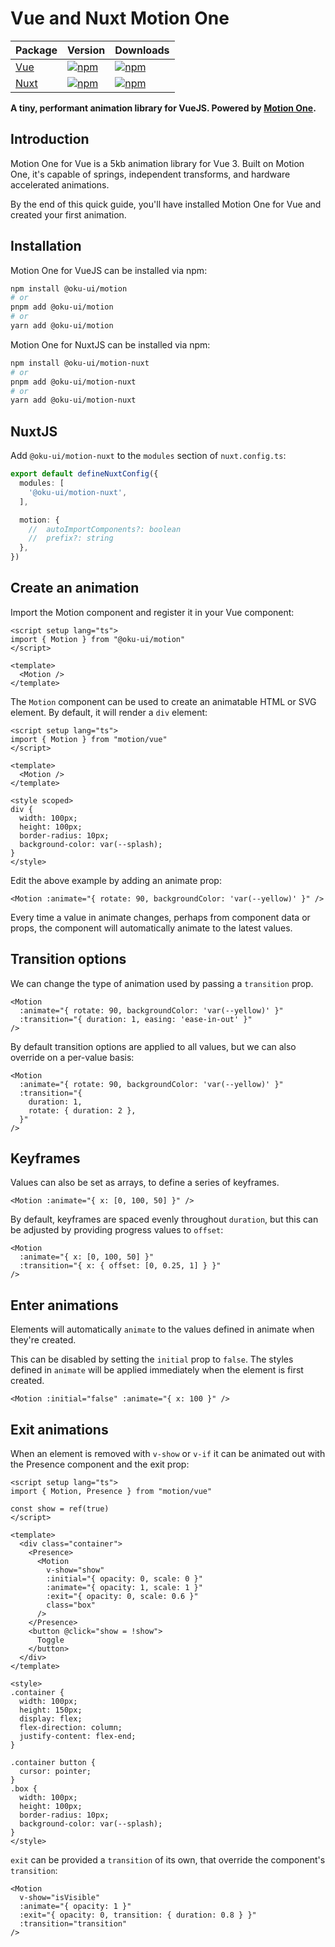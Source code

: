 # Vue and Nuxt Motion One

| Package | Version | Downloads |
|---------|---------|-----------|
| [Vue](https://www.npmjs.com/package/@oku-ui/motion) | [![npm](https://img.shields.io/npm/v/@oku-ui/motion?style=flat&colorA=002438&colorB=28CF8D)](https://www.npmjs.com/package/@oku-ui/motion) | [![npm](https://img.shields.io/npm/dm/@oku-ui/motion?flat&colorA=002438&colorB=28CF8D)](https://www.npmjs.com/package/@oku-ui/motion) |
| [Nuxt](https://www.npmjs.com/package/@oku-ui/motion-nuxt) | [![npm](https://img.shields.io/npm/v/@oku-ui/motion-nuxt?style=flat&colorA=002438&colorB=28CF8D)](https://www.npmjs.com/package/@oku-ui/motion-nuxt) | [![npm](https://img.shields.io/npm/dm/@oku-ui/motion-nuxt?flat&colorA=002438&colorB=28CF8D)](https://www.npmjs.com/package/@oku-ui/motion-nuxt) |


**A tiny, performant animation library for VueJS. Powered by [Motion One](https://motion.dev/).**

## Introduction

Motion One for Vue is a 5kb animation library for Vue 3. Built on Motion One, it's capable of springs, independent transforms, and hardware accelerated animations.

By the end of this quick guide, you'll have installed Motion One for Vue and created your first animation.

## Installation

Motion One for VueJS can be installed via npm:

```bash
npm install @oku-ui/motion
# or
pnpm add @oku-ui/motion
# or
yarn add @oku-ui/motion
```

Motion One for NuxtJS can be installed via npm:

```bash
npm install @oku-ui/motion-nuxt
# or
pnpm add @oku-ui/motion-nuxt
# or
yarn add @oku-ui/motion-nuxt
```

## NuxtJS

Add `@oku-ui/motion-nuxt` to the `modules` section of `nuxt.config.ts`:

```ts [nuxt.config.ts]
export default defineNuxtConfig({
  modules: [
    '@oku-ui/motion-nuxt',
  ],

  motion: {
    //  autoImportComponents?: boolean
    //  prefix?: string
  },
})
```

## Create an animation

Import the Motion component and register it in your Vue component:

```vue
<script setup lang="ts">
import { Motion } from "@oku-ui/motion"
</script>

<template>
  <Motion />
</template>
```

The `Motion` component can be used to create an animatable HTML or SVG element. By default, it will render a `div` element:

```vue
<script setup lang="ts">
import { Motion } from "motion/vue"
</script>

<template>
  <Motion />
</template>

<style scoped>
div {
  width: 100px;
  height: 100px;
  border-radius: 10px;
  background-color: var(--splash);
}
</style>
```

Edit the above example by adding an animate prop:


```vue
<Motion :animate="{ rotate: 90, backgroundColor: 'var(--yellow)' }" />
```

Every time a value in animate changes, perhaps from component data or props, the component will automatically animate to the latest values.

## Transition options

We can change the type of animation used by passing a `transition` prop.

```vue
<Motion
  :animate="{ rotate: 90, backgroundColor: 'var(--yellow)' }"
  :transition="{ duration: 1, easing: 'ease-in-out' }"
/>
```

By default transition options are applied to all values, but we can also override on a per-value basis:

```vue
<Motion
  :animate="{ rotate: 90, backgroundColor: 'var(--yellow)' }"
  :transition="{
    duration: 1,
    rotate: { duration: 2 },
  }"
/>
```

## Keyframes

Values can also be set as arrays, to define a series of keyframes.

```vue
<Motion :animate="{ x: [0, 100, 50] }" />
```

By default, keyframes are spaced evenly throughout `duration`, but this can be adjusted by providing progress values to `offset`:

```vue
<Motion
  :animate="{ x: [0, 100, 50] }"
  :transition="{ x: { offset: [0, 0.25, 1] } }"
/>
```

## Enter animations

Elements will automatically `animate` to the values defined in animate when they're created.

This can be disabled by setting the `initial` prop to `false`. The styles defined in `animate` will be applied immediately when the element is first created.

```vue
<Motion :initial="false" :animate="{ x: 100 }" />
```

## Exit animations

When an element is removed with `v-show` or `v-if` it can be animated out with the Presence component and the exit prop:

```vue
<script setup lang="ts">
import { Motion, Presence } from "motion/vue"

const show = ref(true)
</script>

<template>
  <div class="container">
    <Presence>
      <Motion
        v-show="show"
        :initial="{ opacity: 0, scale: 0 }"
        :animate="{ opacity: 1, scale: 1 }"
        :exit="{ opacity: 0, scale: 0.6 }"
        class="box"
      />
    </Presence>
    <button @click="show = !show">
      Toggle
    </button>
  </div>
</template>

<style>
.container {
  width: 100px;
  height: 150px;
  display: flex;
  flex-direction: column;
  justify-content: flex-end;
}

.container button {
  cursor: pointer;
}
.box {
  width: 100px;
  height: 100px;
  border-radius: 10px;
  background-color: var(--splash);
}
</style>
```

`exit` can be provided a `transition` of its own, that override the component's `transition`:

```vue
<Motion
  v-show="isVisible"
  :animate="{ opacity: 1 }"
  :exit="{ opacity: 0, transition: { duration: 0.8 } }"
  :transition="transition"
/>
```